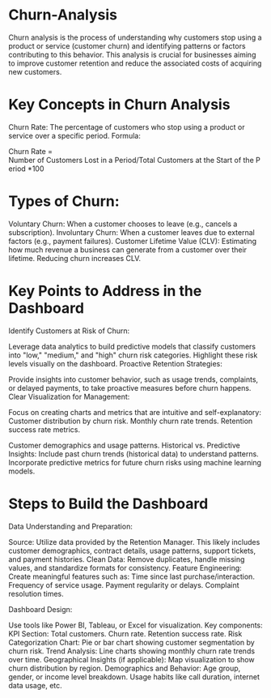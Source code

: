 # Churn-Analysis
Churn analysis is the process of understanding why customers stop using a product or service (customer churn) and identifying patterns or factors contributing to this behavior. This analysis is crucial for businesses aiming to improve customer retention and reduce the associated costs of acquiring new customers.
# Key Concepts in Churn Analysis
Churn Rate:
The percentage of customers who stop using a product or service over a specific period.
Formula:

Churn Rate = Number of Customers Lost in a Period/Total Customers at the Start of the Period *100

# Types of Churn:

Voluntary Churn: When a customer chooses to leave (e.g., cancels a subscription).
Involuntary Churn: When a customer leaves due to external factors (e.g., payment failures).
Customer Lifetime Value (CLV):
Estimating how much revenue a business can generate from a customer over their lifetime. Reducing churn increases CLV.

# Key Points to Address in the Dashboard
Identify Customers at Risk of Churn:

Leverage data analytics to build predictive models that classify customers into "low," "medium," and "high" churn risk categories.
Highlight these risk levels visually on the dashboard.
Proactive Retention Strategies:

Provide insights into customer behavior, such as usage trends, complaints, or delayed payments, to take proactive measures before churn happens.
Clear Visualization for Management:

Focus on creating charts and metrics that are intuitive and self-explanatory:
Customer distribution by churn risk.
Monthly churn rate trends.
Retention success rate metrics.

Customer demographics and usage patterns.
Historical vs. Predictive Insights:
Include past churn trends (historical data) to understand patterns.
Incorporate predictive metrics for future churn risks using machine learning models.
# Steps to Build the Dashboard
Data Understanding and Preparation:

Source: Utilize data provided by the Retention Manager. This likely includes customer demographics, contract details, usage patterns, support tickets, and payment histories.
Clean Data: Remove duplicates, handle missing values, and standardize formats for consistency.
Feature Engineering: Create meaningful features such as:
Time since last purchase/interaction.
Frequency of service usage.
Payment regularity or delays.
Complaint resolution times.

Dashboard Design:

Use tools like Power BI, Tableau, or Excel for visualization. Key components:
KPI Section:
Total customers.
Churn rate.
Retention success rate.
Risk Categorization Chart:
Pie or bar chart showing customer segmentation by churn risk.
Trend Analysis:
Line charts showing monthly churn rate trends over time.
Geographical Insights (if applicable):
Map visualization to show churn distribution by region.
Demographics and Behavior:
Age group, gender, or income level breakdown.
Usage habits like call duration, internet data usage, etc.
